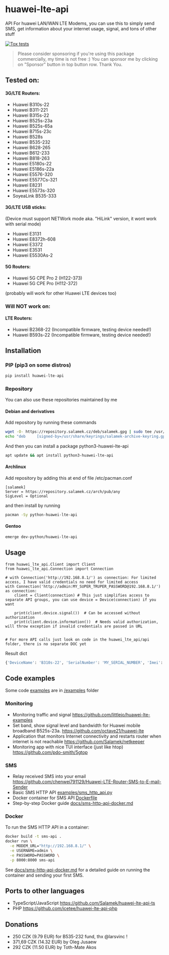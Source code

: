 # huawei-lte-api
API For huawei LAN/WAN LTE Modems,
you can use this to simply send SMS, get information about your internet usage, signal, and tons of other stuff

[![Tox tests](https://github.com/Salamek/huawei-lte-api/actions/workflows/python-test.yml/badge.svg)](https://github.com/Salamek/huawei-lte-api/actions/workflows/python-test.yml)

> Please consider sponsoring if you're using this package commercially, my time is not free :) You can sponsor me by clicking on "Sponsor" button in top button row. Thank You.


## Tested on:
#### 3G/LTE Routers:
* Huawei B310s-22
* Huawei B311-221
* Huawei B315s-22
* Huawei B525s-23a
* Huawei B525s-65a
* Huawei B715s-23c
* Huawei B528s
* Huawei B535-232
* Huawei B628-265
* Huawei B612-233
* Huawei B818-263
* Huawei E5180s-22
* Huawei E5186s-22a
* Huawei E5576-320
* Huawei E5577Cs-321
* Huawei E8231
* Huawei E5573s-320
* SoyeaLink B535-333
  
 
#### 3G/LTE USB sticks:
(Device must support NETWork mode aka. "HiLink" version, it wont work with serial mode)
* Huawei E3131
* Huawei E8372h-608
* Huawei E3372
* Huawei E3531
* Huawei E5530As-2


#### 5G Routers:
* Huawei 5G CPE Pro 2 (H122-373)
* Huawei 5G CPE Pro (H112-372)

(probably will work for other Huawei LTE devices too)

### Will NOT work on:
#### LTE Routers:
* Huawei B2368-22 (Incompatible firmware, testing device needed!)
* Huawei B593s-22 (Incompatible firmware, testing device needed!)


## Installation

### PIP (pip3 on some distros)
```bash
pip install huawei-lte-api
```
### Repository
You can also use these repositories maintained by me
#### Debian and derivatives

Add repository by running these commands

```bash
wget -O- https://repository.salamek.cz/deb/salamek.gpg | sudo tee /usr/share/keyrings/salamek-archive-keyring.gpg
echo "deb     [signed-by=/usr/share/keyrings/salamek-archive-keyring.gpg] https://repository.salamek.cz/deb/pub all main" | sudo tee /etc/apt/sources.list.d/salamek.cz.list
```

And then you can install a package python3-huawei-lte-api

```bash
apt update && apt install python3-huawei-lte-api
```

#### Archlinux

Add repository by adding this at end of file /etc/pacman.conf

```
[salamek]
Server = https://repository.salamek.cz/arch/pub/any
SigLevel = Optional
```

and then install by running

```bash
pacman -Sy python-huawei-lte-api
```

#### Gentoo

```bash
emerge dev-python/huawei-lte-api
```


## Usage

```python3
from huawei_lte_api.Client import Client
from huawei_lte_api.Connection import Connection

# with Connection('http://192.168.8.1/') as connection: For limited access, I have valid credentials no need for limited access
with Connection('http://admin:MY_SUPER_TRUPER_PASSWORD@192.168.8.1/') as connection:
    client = Client(connection) # This just simplifies access to separate API groups, you can use device = Device(connection) if you want

    print(client.device.signal())  # Can be accessed without authorization
    print(client.device.information())  # Needs valid authorization, will throw exception if invalid credentials are passed in URL


# For more API calls just look on code in the huawei_lte_api/api folder, there is no separate DOC yet

```
Result dict
```python
{'DeviceName': 'B310s-22', 'SerialNumber': 'MY_SERIAL_NUMBER', 'Imei': 'MY_IMEI', 'Imsi': 'MY_IMSI', 'Iccid': 'MY_ICCID', 'Msisdn': None, 'HardwareVersion': 'WL1B310FM03', 'SoftwareVersion': '21.311.06.03.55', 'WebUIVersion': '17.100.09.00.03', 'MacAddress1': 'EHM:MY:MAC', 'MacAddress2': None, 'ProductFamily': 'LTE', 'Classify': 'cpe', 'supportmode': None, 'workmode': 'LTE'}
```

## Code examples

Some code [examples](examples/) are in [/examples](examples/)  folder

### Monitoring

* Monitoring traffic and signal https://github.com/littlejo/huawei-lte-examples
* Set band, show signal level and bandwidth for Huawei mobile broadband B525s-23a. https://github.com/octave21/huawei-lte
* Application that monitors Internet connectivity and restarts router when internet is not reachable https://github.com/Salamek/netkeeper
* Monitoring app with nice TUI interface (just like htop) https://github.com/pdo-smith/5gtop

### SMS

* Relay received SMS into your email https://github.com/chenwei791129/Huawei-LTE-Router-SMS-to-E-mail-Sender
* Basic SMS HTTP API [examples/sms_http_api.py](examples/sms_http_api.py)
* Docker container for SMS API [Dockerfile](Dockerfile)
* Step-by-step Docker guide [docs/sms-http-api-docker.md](docs/sms-http-api-docker.md)

### Docker

To run the SMS HTTP API in a container:

```bash
docker build -t sms-api .
docker run \
  -e MODEM_URL="http://192.168.8.1/" \
  -e USERNAME=admin \
  -e PASSWORD=PASSWORD \
  -p 8000:8000 sms-api
```

See [docs/sms-http-api-docker.md](docs/sms-http-api-docker.md) for a detailed guide on running the container and sending your first SMS.

## Ports to other languages

* TypeScript/JavaScript https://github.com/Salamek/huawei-lte-api-ts
* PHP https://github.com/icetee/huawei-lte-api-php

## Donations

* 250 CZK (9.79 EUR) for B535-232 fund, thx @larsvinc !
* 371,69 CZK (14.32 EUR) by Oleg Jusaew
* 292 CZK (11.50 EUR) by Toth-Mate Akos
